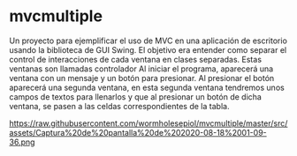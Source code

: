 # mvcmultiple

Un proyecto para ejemplificar el uso de MVC en una aplicación de escritorio usando la biblioteca de GUI Swing.
El objetivo era entender como separar el control de interacciones de cada ventana en clases separadas. Estas ventanas son llamadas controlador
Al iniciar el programa, aparecerá una ventana con un mensaje y un botón para presionar. Al presionar el botón aparecerá una segunda ventana, en esta segunda
ventana tendremos unos campos de textos para llenarlos y que al presionar un botón de dicha ventana, se pasen a las celdas correspondientes de la tabla.

https://raw.githubusercontent.com/wormholesepiol/mvcmultiple/master/src/assets/Captura%20de%20pantalla%20de%202020-08-18%2001-09-36.png
